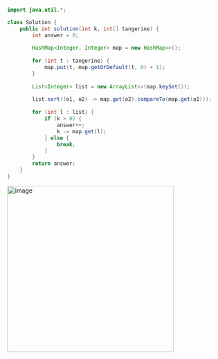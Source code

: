 ````java
import java.util.*;

class Solution {
    public int solution(int k, int[] tangerine) {
        int answer = 0;
        
        HashMap<Integer, Integer> map = new HashMap<>();
        
        for (int t : tangerine) {
            map.put(t, map.getOrDefault(t, 0) + 1);
        }
        
        List<Integer> list = new ArrayList<>(map.keySet());
        
        list.sort((o1, o2) -> map.get(o2).compareTo(map.get(o1)));
        
        for (int l : list) {
            if (k > 0) {
                answer++;
                k -= map.get(l);
            } else {
                break;
            }
        }
        return answer;
    }
}

````
<img width="385" alt="image" src="https://github.com/user-attachments/assets/143559a8-f362-4f4f-9ace-2b5b391f9af2">

